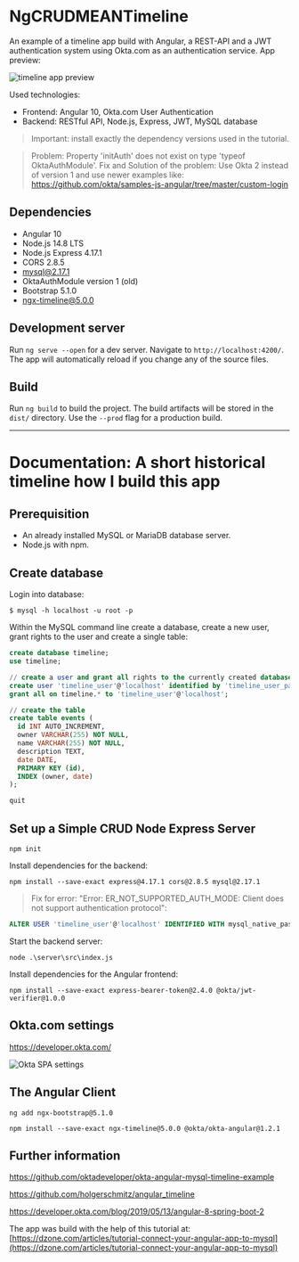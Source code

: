 # NgCRUDMEANTimeline

An example of a timeline app build with Angular, a REST-API and a JWT authentication system using Okta.com as an authentication service.
App preview:

![timeline app preview](docs/timeline-app-screenshot.png)


Used technologies:
- Frontend: Angular 10, Okta.com User Authentication
- Backend: RESTful API, Node.js, Express, JWT, MySQL database

> Important: install exactly the dependency versions used in the tutorial.

> Problem: Property 'initAuth' does not exist on type 'typeof OktaAuthModule'. Fix and Solution of the problem: Use Okta 2 instead of version 1 and use newer examples like: https://github.com/okta/samples-js-angular/tree/master/custom-login

## Dependencies
- Angular 10
- Node.js 14.8 LTS
- Node.js Express 4.17.1
- CORS 2.8.5
- mysql@2.17.1
- OktaAuthModule version 1 (old)
- Bootstrap 5.1.0
- ngx-timeline@5.0.0

## Development server

Run `ng serve --open` for a dev server. Navigate to `http://localhost:4200/`. The app will automatically reload if you change any of the source files.

## Build

Run `ng build` to build the project. The build artifacts will be stored in the `dist/` directory. Use the `--prod` flag for a production build.


---


# Documentation: A short historical timeline how I build this app

## Prerequisition

- An already installed MySQL or MariaDB database server.
- Node.js with npm.

## Create database

Login into database:

```shell
$ mysql -h localhost -u root -p
```

Within the MySQL command line create a database, create a new user, grant rights to the user and create a single table:

```sql
create database timeline;
use timeline;

// create a user and grant all rights to the currently created database
create user 'timeline_user'@'localhost' identified by 'timeline_user_password';
grant all on timeline.* to 'timeline_user'@'localhost';

// create the table
create table events (
  id INT AUTO_INCREMENT,
  owner VARCHAR(255) NOT NULL,
  name VARCHAR(255) NOT NULL,
  description TEXT,
  date DATE,
  PRIMARY KEY (id),
  INDEX (owner, date)
);

quit
```

## Set up a Simple CRUD Node Express Server

```shell
npm init
```

Install dependencies for the backend:

```shell
npm install --save-exact express@4.17.1 cors@2.8.5 mysql@2.17.1
```

> Fix for error: "Error: ER_NOT_SUPPORTED_AUTH_MODE: Client does not support authentication protocol":
```sql
ALTER USER 'timeline_user'@'localhost' IDENTIFIED WITH mysql_native_password BY 'timeline_user_password';
```

Start the backend server:
```shell
node .\server\src\index.js
```

Install dependencies for the Angular frontend:
```shell
npm install --save-exact express-bearer-token@2.4.0 @okta/jwt-verifier@1.0.0
```

## Okta.com settings
https://developer.okta.com/

![Okta SPA settings](docs/okta-single-page-app-settings.png)

## The Angular Client

```shell
ng add ngx-bootstrap@5.1.0
```

```shell
npm install --save-exact ngx-timeline@5.0.0 @okta/okta-angular@1.2.1
```

## Further information
https://github.com/oktadeveloper/okta-angular-mysql-timeline-example

https://github.com/holgerschmitz/angular_timeline

https://developer.okta.com/blog/2019/05/13/angular-8-spring-boot-2

The app was build with the help of this tutorial at: [https://dzone.com/articles/tutorial-connect-your-angular-app-to-mysql](https://dzone.com/articles/tutorial-connect-your-angular-app-to-mysql)
